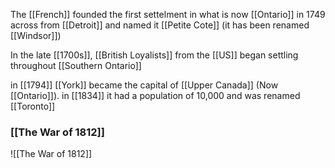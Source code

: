 The [[French]] founded the first settelment in what is now [[Ontario]] in 1749 across from [[Detroit]] and named it [[Petite Cote]] (it has been renamed [[Windsor]])

In the late [[1700s]], [[British Loyalists]] from the [[US]] began settling throughout [[Southern Ontario]]

in [[1794]] [[York]] became the capital of [[Upper Canada]] (Now [[Ontario]]). in [[1834]] it had a population of 10,000 and was renamed [[Toronto]]

### [[The War of 1812]]
![[The War of 1812]]
